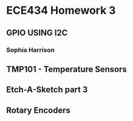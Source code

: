 # ECE434 Homework 3
## GPIO USING I2C
### Sophia Harrison 

## TMP101 - Temperature Sensors

## Etch-A-Sketch part 3

## Rotary Encoders